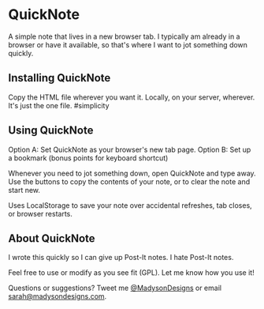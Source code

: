 # QuickNote

A simple note that lives in a new browser tab. I typically am already in a browser or have it available, so that's where I want to jot something down quickly.

## Installing QuickNote

Copy the HTML file wherever you want it. Locally, on your server, wherever. It's just the one file. #simplicity

## Using QuickNote

Option A: Set QuickNote as your browser's new tab page.
Option B: Set up a bookmark (bonus points for keyboard shortcut)

Whenever you need to jot something down, open QuickNote and type away. Use the buttons to copy the contents of your note, or to clear the note and start new.

Uses LocalStorage to save your note over accidental refreshes, tab closes, or browser restarts.

## About QuickNote

I wrote this quickly so I can give up Post-It notes. I hate Post-It notes.

Feel free to use or modify as you see fit (GPL). Let me know how you use it!

Questions or suggestions? Tweet me [@MadysonDesigns](http://twitter.com/madysondesigns) or email sarah@madysondesigns.com.

